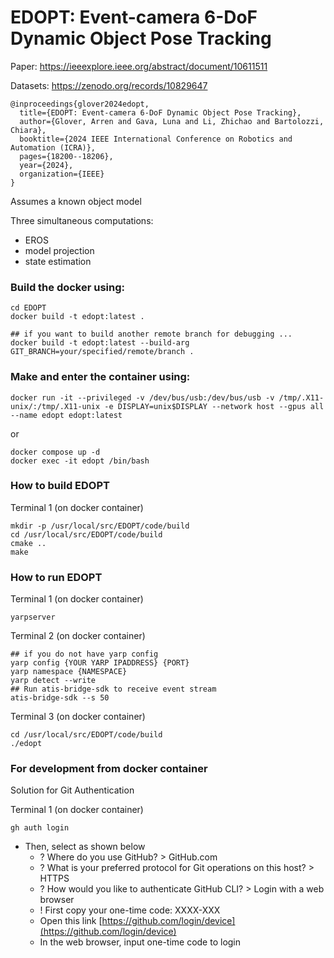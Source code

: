 # EDOPT: Event-camera 6-DoF Dynamic Object Pose Tracking

Paper: https://ieeexplore.ieee.org/abstract/document/10611511

Datasets: https://zenodo.org/records/10829647

```
@inproceedings{glover2024edopt,
  title={EDOPT: Event-camera 6-DoF Dynamic Object Pose Tracking},
  author={Glover, Arren and Gava, Luna and Li, Zhichao and Bartolozzi, Chiara},
  booktitle={2024 IEEE International Conference on Robotics and Automation (ICRA)},
  pages={18200--18206},
  year={2024},
  organization={IEEE}
}
```

Assumes a known object model

Three simultaneous computations:

* EROS
* model projection
* state estimation

### Build the docker using:

```
cd EDOPT
docker build -t edopt:latest .

## if you want to build another remote branch for debugging ...
docker build -t edopt:latest --build-arg GIT_BRANCH=your/specified/remote/branch .
```
### Make and enter the container using:

```
docker run -it --privileged -v /dev/bus/usb:/dev/bus/usb -v /tmp/.X11-unix/:/tmp/.X11-unix -e DISPLAY=unix$DISPLAY --network host --gpus all --name edopt edopt:latest
```
or
```
docker compose up -d
docker exec -it edopt /bin/bash
```
### How to build EDOPT
Terminal 1 (on docker container)
```
mkdir -p /usr/local/src/EDOPT/code/build
cd /usr/local/src/EDOPT/code/build
cmake ..
make
```

### How to run EDOPT
Terminal 1 (on docker container)
```
yarpserver
```

Terminal 2 (on docker container)
```
## if you do not have yarp config
yarp config {YOUR YARP IPADDRESS} {PORT}
yarp namespace {NAMESPACE}
yarp detect --write
## Run atis-bridge-sdk to receive event stream
atis-bridge-sdk --s 50
```

Terminal 3 (on docker container)
```
cd /usr/local/src/EDOPT/code/build
./edopt
```

### For development from docker container
Solution for Git Authentication

Terminal 1 (on docker container)
```
gh auth login
```
- Then, select as shown below
  - ? Where do you use GitHub? > GitHub.com
  - ? What is your preferred protocol for Git operations on this host? > HTTPS
  - ? How would you like to authenticate GitHub CLI? > Login with a web browser
  - ! First copy your one-time code: XXXX-XXX
  - Open this link [https://github.com/login/device](https://github.com/login/device)
  - In the web browser, input one-time code to login